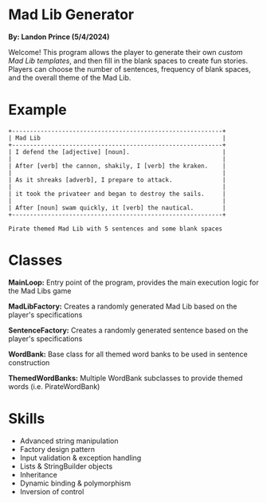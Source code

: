 # Mad Lib Generator
**By: Landon Prince (5/4/2024)**

Welcome! This program allows the player to generate their own _custom Mad Lib templates_, and then fill in the blank spaces to create fun stories. 
Players can choose the number of sentences, frequency of blank spaces, and the overall theme of the Mad Lib.

# Example
```
+-----------------------------------------------------------+
| Mad Lib                                                   |
+-----------------------------------------------------------+
| I defend the [adjective] [noun].                          |
|                                                           |
| After [verb] the cannon, shakily, I [verb] the kraken.    |
|                                                           |
| As it shreaks [adverb], I prepare to attack.              |
|                                                           |
| it took the privateer and began to destroy the sails.     |
|                                                           |
| After [noun] swam quickly, it [verb] the nautical.        |
+-----------------------------------------------------------+

Pirate themed Mad Lib with 5 sentences and some blank spaces
```
# Classes
**MainLoop:** Entry point of the program, provides the main execution logic for the Mad Libs game 

**MadLibFactory:** Creates a randomly generated Mad Lib based on the player's specifications

**SentenceFactory:** Creates a randomly generated sentence based on the player's specifications

**WordBank:** Base class for all themed word banks to be used in sentence construction

**ThemedWordBanks:** Multiple WordBank subclasses to provide themed words (i.e. PirateWordBank)

# Skills
- Advanced string manipulation
- Factory design pattern                      
- Input validation & exception handling
- Lists & StringBuilder objects
- Inheritance
- Dynamic binding & polymorphism
- Inversion of control
